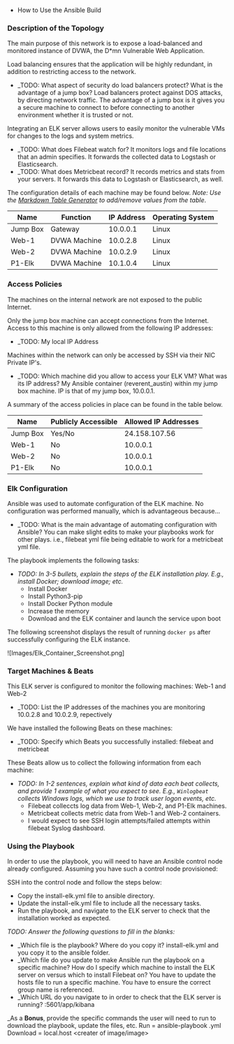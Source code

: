 - How to Use the Ansible Build


### Description of the Topology

The main purpose of this network is to expose a load-balanced and monitored instance of DVWA, the D*mn Vulnerable Web Application.

Load balancing ensures that the application will be highly redundant, in addition to restricting access to the network.
- _TODO: What aspect of security do load balancers protect? What is the advantage of a jump box? Load balancers protect against DOS attacks, by directing network traffic.  The advantage of a jump box is it gives you a secure machine to connect to before connecting to another environment whether it is trusted or not.

Integrating an ELK server allows users to easily monitor the vulnerable VMs for changes to the logs and system metrics.
- _TODO: What does Filebeat watch for? It monitors logs and file locations that an admin specifies.  It forwards the collected data to Logstash or Elasticsearch.  
- _TODO: What does Metricbeat record? It records metrics and stats from your servers.  It forwards this data to Logstash or Elasticsearch, as well. 

The configuration details of each machine may be found below.
_Note: Use the [Markdown Table Generator](http://www.tablesgenerator.com/markdown_tables) to add/remove values from the table_.

| Name     | Function     | IP Address | Operating System |
|----------|--------------|------------|------------------|
| Jump Box | Gateway      | 10.0.0.1   | Linux            |
| Web-1    | DVWA Machine | 10.0.2.8   | Linux            |
| Web-2    | DVWA Machine | 10.0.2.9   | Linux            |
| P1-Elk   | DVWA Machine | 10.1.0.4   | Linux            |

### Access Policies

The machines on the internal network are not exposed to the public Internet. 

Only the jump box machine can accept connections from the Internet. Access to this machine is only allowed from the following IP addresses:
- _TODO: My local IP Address 

Machines within the network can only be accessed by SSH via their NIC Private IP's.
- _TODO: Which machine did you allow to access your ELK VM? What was its IP address? My Ansible container (reverent_austin) within my jump box machine.  IP is that of my jump box, 10.0.0.1.    

A summary of the access policies in place can be found in the table below.

| Name     | Publicly Accessible | Allowed IP Addresses |
|----------|---------------------|----------------------|
| Jump Box | Yes/No              | 24.158.107.56        |
| Web-1    | No                  | 10.0.0.1             |
| Web-2    | No                  | 10.0.0.1             |
| P1-Elk   | No                  | 10.0.0.1             |

### Elk Configuration

Ansible was used to automate configuration of the ELK machine. No configuration was performed manually, which is advantageous because...
- _TODO: What is the main advantage of automating configuration with Ansible? You can make slight edits to make your playbooks work for other plays.  i.e., filebeat yml file being editable to work for a metricbeat yml file. 

The playbook implements the following tasks:
- _TODO: In 3-5 bullets, explain the steps of the ELK installation play. E.g., install Docker; download image; etc._
	- Install Docker
	- Install Python3-pip
	- Install Docker Python module 
	- Increase the memory 
	- Download and the ELK container and launch the service upon boot 


The following screenshot displays the result of running `docker ps` after successfully configuring the ELK instance.

![Images/Elk_Container_Screenshot.png]

### Target Machines & Beats
This ELK server is configured to monitor the following machines: Web-1 and Web-2
- _TODO: List the IP addresses of the machines you are monitoring 10.0.2.8 and 10.0.2.9, repectively 

We have installed the following Beats on these machines:
- _TODO: Specify which Beats you successfully installed: filebeat and metricbeat 

These Beats allow us to collect the following information from each machine:
- _TODO: In 1-2 sentences, explain what kind of data each beat collects, and provide 1 example of what you expect to see. E.g., `Winlogbeat` collects Windows logs, which we use to track user logon events, etc._
	- Filebeat colleccts log data from Web-1, Web-2, and P1-Elk machines.  
	- Metricbeat collects metric data from Web-1 and Web-2 containers.  
	- I would expect to see SSH login attempts/failed attempts within filebeat Syslog dashboard.  

### Using the Playbook
In order to use the playbook, you will need to have an Ansible control node already configured. Assuming you have such a control node provisioned: 

SSH into the control node and follow the steps below:
- Copy the install-elk.yml file to ansible directory.
- Update the install-elk.yml file to include all the necessary tasks.  
- Run the playbook, and navigate to the ELK server to check that the installation worked as expected.

_TODO: Answer the following questions to fill in the blanks:_
- _Which file is the playbook? Where do you copy it? install-elk.yml and you copy it to the ansible folder. 
- _Which file do you update to make Ansible run the playbook on a specific machine? How do I specify which machine to install the ELK server on versus which to install Filebeat on? You have to update the hosts file to run a specific machine.  You have to ensure the correct group name is referenced.  
- _Which URL do you navigate to in order to check that the ELK server is running? <My VM Public IP>:5601/app/kibana

_As a **Bonus**, provide the specific commands the user will need to run to download the playbook, update the files, etc. 
Run = ansible-playbook <name-of-playbook>.yml 
Download = local.host <creater of image/image> 
